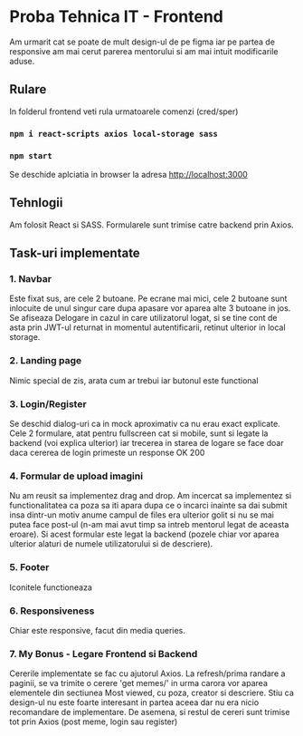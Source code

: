 # Proba Tehnica IT - Frontend

Am urmarit cat se poate de mult design-ul de pe figma iar pe partea de responsive 
am mai cerut parerea mentorului si am mai intuit modificarile aduse.

## Rulare

In folderul frontend veti rula urmatoarele comenzi (cred/sper)

### `npm i react-scripts axios local-storage sass`

### `npm start`

Se deschide aplciatia in browser la adresa [http://localhost:3000](http://localhost:3000)

## Tehnlogii

Am folosit React si SASS. Formularele sunt trimise catre backend prin Axios.

## Task-uri implementate

### 1. Navbar

Este fixat sus, are cele 2 butoane. Pe ecrane mai mici, cele 2 butoane sunt inlocuite de 
unul singur care dupa apasare vor aparea alte 3 butoane in jos.
Se afiseaza Delogare in cazul in care utilizatorul logat, si se tine cont de asta prin JWT-ul 
returnat in momentul autentificarii, retinut ulterior in local storage.

### 2. Landing page

Nimic special de zis, arata cum ar trebui iar butonul este functional

### 3. Login/Register

Se deschid dialog-uri ca in mock aproximativ ca nu erau exact explicate.
Cele 2 formulare, atat pentru fullscreen cat si mobile, sunt si legate la backend (voi explica ulterior)
iar trecerea in starea de logare se face doar daca cererea de login primeste un response OK 200

### 4. Formular de upload imagini

Nu am reusit sa implementez drag and drop.
Am incercat sa implementez si functionalitatea ca poza sa iti apara dupa ce o incarci inainte sa dai submit insa
dintr-un motiv anume campul de files era ulterior golit si nu se mai putea face post-ul (n-am mai avut timp
sa intreb mentorul legat de aceasta eroare).
Si acest formular este legat la backend (pozele chiar vor aparea ulterior alaturi de numele utilizatorului si
de descriere).

### 5. Footer

Iconitele functioneaza

### 6. Responsiveness

Chiar este responsive, facut din media queries.

### 7. My Bonus - Legare Frontend si Backend

Cererile implementate se fac cu ajutorul Axios. 
La refresh/prima randare a paginii, se va trimite o cerere 'get memes/' in urma carora vor aparea
elementele din sectiunea Most viewed, cu poza, creator si descriere. Stiu ca design-ul nu este foarte interesant
in partea aceea dar nu era nicio recomandare de implementare. De asemena, si restul de cereri sunt trimise tot prin Axios
(post meme, login sau register)


